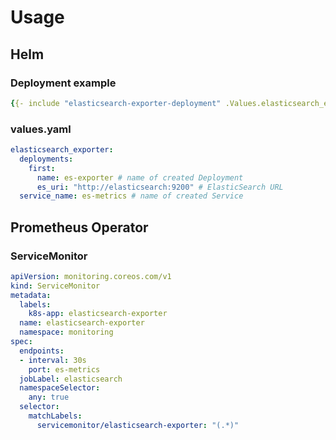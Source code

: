 # Usage

## Helm

### Deployment example

```yaml
{{- include "elasticsearch-exporter-deployment" .Values.elasticsearch_exporter.deployments.first }}
```

### values.yaml

```yaml
elasticsearch_exporter:
  deployments:
    first:
      name: es-exporter # name of created Deployment
      es_uri: "http://elasticsearch:9200" # ElasticSearch URL
  service_name: es-metrics # name of created Service
```

## Prometheus Operator

### ServiceMonitor

```yaml
apiVersion: monitoring.coreos.com/v1
kind: ServiceMonitor
metadata:
  labels:
    k8s-app: elasticsearch-exporter
  name: elasticsearch-exporter
  namespace: monitoring
spec:
  endpoints:
  - interval: 30s
    port: es-metrics
  jobLabel: elasticsearch
  namespaceSelector:
    any: true
  selector:
    matchLabels:
      servicemonitor/elasticsearch-exporter: "(.*)"
```
